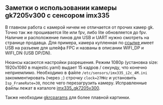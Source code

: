 ## Заметки о использовании камеры gk7205v300 с сенсором imx335

В главном работа с камерой ничем не отличается от прочих камер gk. Точно так же прошивается lite или fpv, либо lite обновляется до fpv.
Наличие и расположение пинов для USB и UART нужно смотреть на странице продавца. Для примера, камера купленная по [ссылке ](https://aliexpress.ru/item/1005005492432144.html) имеет USB
на разъеме для шлейфа FPC и названы в описании WIFI_DP и WIFI_DN (USB DP/DN).

Нюансы касаются настройки разрешения. Режим 1080p (установка size: 1920x1080 в majestic.yaml) выдает 15 кадров / секунду, что конечно неприемлимо. Необходимо в файле `/etc/sensors/imx335_i2c_4M.ini`
закомментировать (через `;`) строчку `clock=27MHz` и установить `Isp_FrameRate=30`, после чего перезагрузить камеру. Исправленные файлы лежат в каталоге [imx335_gk7205v300](/imx335_gk7205v300).

Также необходим [gkrcparams](gkrcparams.md) для более плавной картинки.
